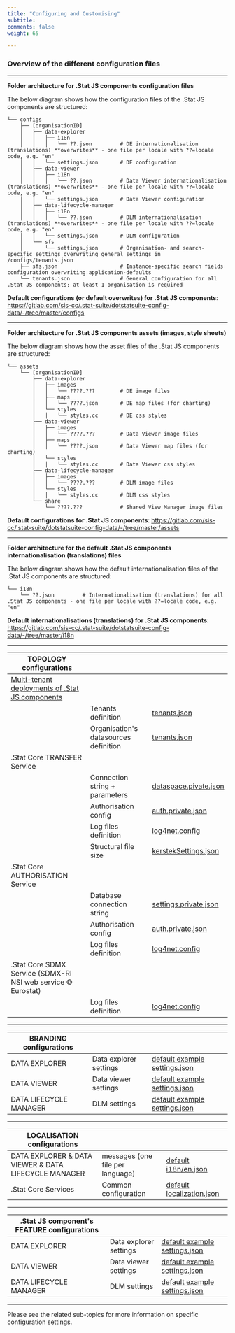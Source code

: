 ```yaml
---
title: "Configuring and Customising"
subtitle: 
comments: false
weight: 65

---
```

<!-- This page (or a sub-page or sub-section of this page) of the documentation is referenced as an external resource in the .Stat Academy:
* https://academy.siscc.org/configuring-and-customising/
Any change affecting its URL must be communicated to the .Stat Academy content admin in advance. -->

### Overview of the different configuration files


---

**Folder architecture for .Stat JS components configuration files**

The below diagram shows how the configuration files of the .Stat JS components are structured:

```
└── configs
    ├── [organisationID]
    │   ├── data-explorer
    │   │   ├── i18n
    │   │   │   └── ??.json         # DE internationalisation (translations) **overwrites** - one file per locale with ??=locale code, e.g. "en"
    │   │   └── settings.json       # DE configuration
    │   ├── data-viewer
    │   │   ├── i18n
    │   │   │   └── ??.json         # Data Viewer internationalisation (translations) **overwrites** - one file per locale with ??=locale code, e.g. "en"
    │   │   └── settings.json       # Data Viewer configuration
    │   ├── data-lifecycle-manager
    │   │   ├── i18n
    │   │   │   └── ??.json         # DLM internationalisation (translations) **overwrites** - one file per locale with ??=locale code, e.g. "en"
    │   │   └── settings.json       # DLM configuration
    │   └── sfs
    │       └── settings.json       # Organisation- and search-specific settings overwriting general settings in /configs/tenants.json 
    ├── sfs.json                    # Instance-specific search fields configuration overwriting application-defaults
    └── tenants.json                # General configuration for all .Stat JS components; at least 1 organisation is required
```

**Default configurations (or default overwrites) for .Stat JS components**: https://gitlab.com/sis-cc/.stat-suite/dotstatsuite-config-data/-/tree/master/configs

---

**Folder architecture for .Stat JS components assets (images, style sheets)**

The below diagram shows how the asset files of the .Stat JS components are structured:

```
└── assets
    └── [organisationID]
        ├── data-explorer
        │   ├── images
        │   │   └── ????.???        # DE image files 
        │   ├── maps
        │   │   └── ????.json       # DE map files (for charting)
        │   └── styles
        │   │   └── styles.cc       # DE css styles
        ├── data-viewer
        │   ├── images
        │   │   └── ????.???        # Data Viewer image files 
        │   ├── maps
        │   │   └── ????.json       # Data Viewer map files (for charting)
        │   └── styles
        │   │   └── styles.cc       # Data Viewer css styles
        ├── data-lifecycle-manager
        │   ├── images
        │   │   └── ????.???        # DLM image files 
        │   └── styles
        │   │   └── styles.cc       # DLM css styles
        └── share
            └── ????.???            # Shared View Manager image files
```

**Default configurations for .Stat JS components**: https://gitlab.com/sis-cc/.stat-suite/dotstatsuite-config-data/-/tree/master/assets

---

**Folder architecture for the default .Stat JS components internationalisation (translations) files**

The below diagram shows how the default internationalisation files of the .Stat JS components are structured:

```
└── i18n
    └── ??.json         # Internationalisation (translations) for all .Stat JS components - one file per locale with ??=locale code, e.g. "en"
```

**Default internationalisations (translations) for .Stat JS components**: https://gitlab.com/sis-cc/.stat-suite/dotstatsuite-config-data/-/tree/master/i18n

---

|**TOPOLOGY configurations**|  |  |
|---|---|---|
| [Multi-tenant deployments of .Stat JS components](https://sis-cc.gitlab.io/dotstatsuite-documentation/configurations/tenant-model)| | | 
| |Tenants definition|[tenants.json](https://gitlab.com/sis-cc/.stat-suite/dotstatsuite-config-data/-/blob/master/configs/tenants.json)|
| |Organisation's datasources definition|[tenants.json](https://gitlab.com/sis-cc/.stat-suite/dotstatsuite-config-data/-/blob/master/configs/tenants.json)|
| .Stat Core TRANSFER Service| | | 
| |Connection string + parameters|[dataspace.pivate.json](hhttps://gitlab.com/sis-cc/.stat-suite/dotstatsuite-core-transfer/-/blob/master/DotStatServices.Transfer/config/dataspaces.private.json.sample)|
| |Authorisation config|[auth.private.json](https://gitlab.com/sis-cc/.stat-suite/dotstatsuite-core-transfer/-/blob/master/DotStatServices.Transfer/config/auth.private.json.sample)|
| |Log files definition|[log4net.config](https://gitlab.com/sis-cc/.stat-suite/dotstatsuite-core-transfer/-/blob/master/DotStatServices.Transfer/config/log4net.config)|
| |Structural file size|[kerstekSettings.json](https://gitlab.com/sis-cc/.stat-suite/dotstatsuite-core-sdmxri-nsi-ws/-/blob/master/config/kerstelSettings.json)
| .Stat Core AUTHORISATION Service|| |
| |Database connection string|[settings.private.json](https://gitlab.com/sis-cc/.stat-suite/dotstatsuite-core-auth-management/-/blob/master/DotStatServices.AuthorizationManagement/config/settings.private.json.sample)|
| |Authorisation config|[auth.private.json](https://gitlab.com/sis-cc/.stat-suite/dotstatsuite-core-auth-management/-/blob/master/DotStatServices.AuthorizationManagement/config/auth.private.json.sample)|
| |Log files definition|[log4net.config](https://gitlab.com/sis-cc/.stat-suite/dotstatsuite-core-auth-management/-/blob/master/DotStatServices.AuthorizationManagement/config/log4net.config)|
| .Stat Core SDMX Service (SDMX-RI NSI web service © Eurostat)|| |
| |Log files definition|[log4net.config](https://gitlab.com/sis-cc/.stat-suite/dotstatsuite-core-sdmxri-nsi-ws/-/blob/master/config/log4net.config)|

---

|**BRANDING configurations**|  |  |
|---|---|---|
| DATA EXPLORER|Data explorer settings|[default example settings.json](https://gitlab.com/sis-cc/.stat-suite/dotstatsuite-config-data/-/blob/master/configs/default/data-explorer/settings.json)|
| DATA VIEWER|Data viewer settings|[default example settings.json](https://gitlab.com/sis-cc/.stat-suite/dotstatsuite-config-data/-/blob/master/configs/default/data-viewer/settings.json)|
| DATA LIFECYCLE MANAGER|DLM settings|[default example settings.json](https://gitlab.com/sis-cc/.stat-suite/dotstatsuite-config-data/-/blob/master/configs/default/data-lifecycle-manager/settings.json)|

---

|**LOCALISATION configurations**|  |  |
|---|---|---|
| DATA EXPLORER & DATA VIEWER & DATA LIFECYCLE MANAGER|messages (one file per language)|[default i18n/en.json](https://gitlab.com/sis-cc/.stat-suite/dotstatsuite-config-data/-/blob/master/i18n/en.json)|
| .Stat Core Services|Common configuration|[default localization.json](https://gitlab.com/sis-cc/.stat-suite/dotstatsuite-core-config/-/blob/master/DotStat.Config/config/localization.json)|

---

|**.Stat JS component's FEATURE configurations**|  |  |
|---|---|---|
| DATA EXPLORER | Data explorer settings|[default example settings.json](https://gitlab.com/sis-cc/.stat-suite/dotstatsuite-config-data/-/blob/master/configs/default/data-explorer/settings.json)|
| DATA VIEWER | Data viewer settings|[default example settings.json](https://gitlab.com/sis-cc/.stat-suite/dotstatsuite-config-data/-/blob/master/configs/default/data-viewer/settings.json)|
| DATA LIFECYCLE MANAGER |DLM settings|[default example settings.json](https://gitlab.com/sis-cc/.stat-suite/dotstatsuite-config-data/-/blob/master/configs/default/data-lifecycle-manager/settings.json)|

---

Please see the related sub-topics for more information on specific configuration settings.